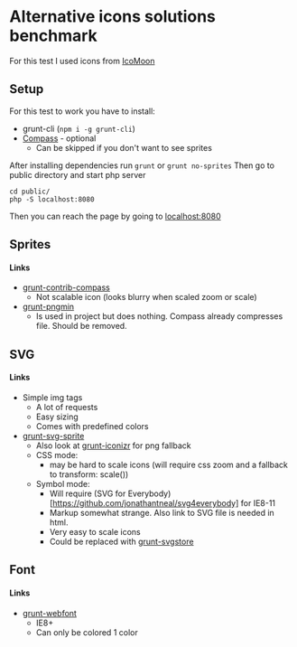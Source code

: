 # Alternative icons solutions benchmark
For this test I used icons from [IcoMoon](https://github.com/Keyamoon/IcoMoon-Free)

## Setup
For this test to work you have to install:
* grunt-cli (`npm i -g grunt-cli`)
* [Compass](http://compass-style.org/install/) - optional
  * Can be skipped if you don't want to see sprites

After installing dependencies run `grunt` or `grunt no-sprites`
Then go to public directory and start php server

    cd public/
    php -S localhost:8080

Then you can reach the page by going to [localhost:8080](http://localhost:8080)

## Sprites
#### Links
* [grunt-contrib-compass](https://www.npmjs.com/package/grunt-contrib-compass)
  * Not scalable icon (looks blurry when scaled zoom or scale)
* [grunt-pngmin](https://www.npmjs.com/package/grunt-pngmin)
  * Is used in project but does nothing. Compass already compresses file. Should be removed.

## SVG

#### Links
* Simple img tags
  * A lot of requests
  * Easy sizing
  * Comes with predefined colors
* [grunt-svg-sprite](https://www.npmjs.com/package/grunt-svg-sprite)
  * Also look at [grunt-iconizr](https://www.npmjs.com/package/grunt-iconizr) for png fallback
  * CSS mode:
    * may be hard to scale icons (will require css zoom and a fallback to transform: scale())
  * Symbol mode:
    * Will require (SVG for Everybody)[https://github.com/jonathantneal/svg4everybody] for IE8-11
    * Markup somewhat strange. Also link to SVG file is needed in html.
    * Very easy to scale icons
    * Could be replaced with [grunt-svgstore](https://www.npmjs.com/package/grunt-svgstore)

## Font

#### Links
* [grunt-webfont](https://www.npmjs.com/package/grunt-webfont)
  * IE8+
  * Can only be colored 1 color
